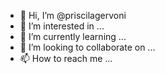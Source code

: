 - 👋 Hi, I’m @priscilagervoni
- 👀 I’m interested in ...
- 🌱 I’m currently learning ...
- 💞️ I’m looking to collaborate on ...
- 📫 How to reach me ...

<!---
priscilagervoni/priscilagervoni is a ✨ special ✨ repository because its `README.md` (this file) appears on your GitHub profile.
You can click the Preview link to take a look at your changes.
--->
